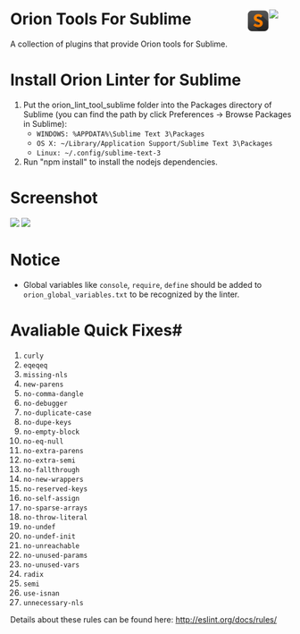 # Orion Tools For Sublime <img src="./orion.ico" align="right" width="40"><img src="./sublime.png" align="right" width="40">
A collection of plugins that provide Orion tools for Sublime.

# Install Orion Linter for Sublime #
1. Put the orion_lint_tool_sublime folder into the Packages directory of Sublime (you can find the path by click Preferences → Browse Packages in Sublime):
	* `WINDOWS: %APPDATA%\Sublime Text 3\Packages`
 	* `OS X: ~/Library/Application Support/Sublime Text 3\Packages`
 	* `Linux: ~/.config/sublime-text-3`
2. Run "npm install" to install the nodejs dependencies.

# Screenshot #
<img src="https://raw.githubusercontent.com/watrool/orion_tools_sublime/e2bec2d43770f2032a9e9b525d60ec6c6181a497/screenshot.png">
<img src="https://github.com/watrool/orion_tools_sublime/blob/master/screenshot2.png">

# Notice #
* Global variables like `console`, `require`, `define` should be added to `orion_global_variables.txt` to be recognized by the linter.

# Avaliable Quick Fixes#
1. `curly`
2. `eqeqeq`
3. `missing-nls`
4. `new-parens`
5. `no-comma-dangle`
3. `no-debugger`
4. `no-duplicate-case`
5. `no-dupe-keys`
6. `no-empty-block`
5. `no-eq-null`
6. `no-extra-parens`
7. `no-extra-semi`
8. `no-fallthrough`
9. `no-new-wrappers`
10. `no-reserved-keys`
11. `no-self-assign`
12. `no-sparse-arrays`
13. `no-throw-literal`
14. `no-undef`
15. `no-undef-init`
16. `no-unreachable`
17. `no-unused-params`
18. `no-unused-vars`
19. `radix`
20. `semi`
21. `use-isnan`
22. `unnecessary-nls`

Details about these rules can be found here: http://eslint.org/docs/rules/
